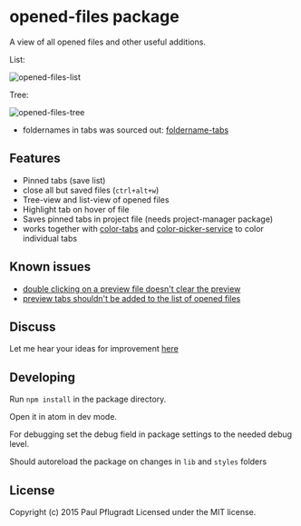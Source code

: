 # opened-files package

A view of all opened files and other useful additions.

List:

![opened-files-list](https://cloud.githubusercontent.com/assets/1881921/8344463/62cb82d4-1ae2-11e5-8dfe-991c09798d97.png)

Tree:

![opened-files-tree](https://cloud.githubusercontent.com/assets/1881921/8344445/0b957ac4-1ae2-11e5-9b51-e5619d780d6a.png)


 - foldernames in tabs was sourced out: [foldername-tabs](https://atom.io/packages/foldername-tabs)

## Features
 - Pinned tabs (save list)
 - close all but saved files (`ctrl+alt+w`)
 - Tree-view and list-view of opened files
 - Highlight tab on hover of file
 - Saves pinned tabs in project file (needs project-manager package)
 - works together with [color-tabs](https://atom.io/packages/color-tabs) and [color-picker-service](https://atom.io/packages/color-picker-service) to color individual tabs

## Known issues

 - [double clicking on a preview file doesn't clear the preview](https://github.com/paulpflug/opened-files/issues/12)
 - [preview tabs shouldn't be added to the list of opened files](https://github.com/paulpflug/opened-files/issues/11)

## Discuss

Let me hear your ideas for improvement [here](https://discuss.atom.io/t/announce-opened-files)

## Developing

Run `npm install` in the package directory.

Open it in atom in dev mode.

For debugging set the debug field in package settings to the needed debug level.

Should autoreload the package on changes in `lib` and `styles` folders

## License
Copyright (c) 2015 Paul Pflugradt
Licensed under the MIT license.
